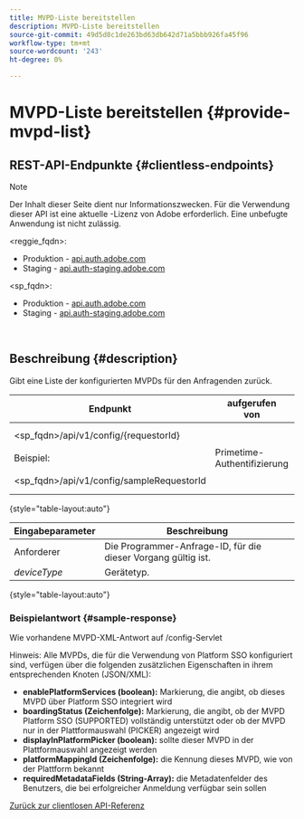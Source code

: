 ```yaml
---
title: MVPD-Liste bereitstellen
description: MVPD-Liste bereitstellen
source-git-commit: 49d5d8c1de263bd63db642d71a5bbb926fa45f96
workflow-type: tm+mt
source-wordcount: '243'
ht-degree: 0%

---
```



# MVPD-Liste bereitstellen {#provide-mvpd-list}

## REST-API-Endpunkte {#clientless-endpoints}

>[!NOTE]
>
>Der Inhalt dieser Seite dient nur Informationszwecken. Für die Verwendung dieser API ist eine aktuelle -Lizenz von Adobe erforderlich. Eine unbefugte Anwendung ist nicht zulässig.

&lt;reggie_fqdn>:

* Produktion - [api.auth.adobe.com](http://api.auth.adobe.com/)
* Staging - [api.auth-staging.adobe.com](http://api.auth-staging.adobe.com/)

&lt;sp_fqdn>:

* Produktion - [api.auth.adobe.com](http://api.auth.adobe.com/)
* Staging - [api.auth-staging.adobe.com](http://api.auth-staging.adobe.com/)

 </br>

## Beschreibung {#description}

Gibt eine Liste der konfigurierten MVPDs für den Anfragenden zurück.

| Endpunkt | aufgerufen  </br>von | Eingabe   </br>Parameter | HTTP  </br>Methode | Reaktion | HTTP  </br>Reaktion |
| --- | --- | --- | --- | --- | --- |
| &lt;sp_fqdn>/api/v1/config/{requestorId}</br></br>Beispiel:</br></br>&lt;sp_fqdn>/api/v1/config/sampleRequestorId | Primetime-Authentifizierung | 1. Antragsteller</br>    (Pfadkomponente)</br>_2.  deviceType (nicht mehr unterstützt)_ | GET | XML oder JSON mit einer Liste von MVPDs. | 200 |

{style=&quot;table-layout:auto&quot;}


| Eingabeparameter | Beschreibung |
| --------------- | ------------------------------------------------------------- |
| Anforderer | Die Programmer-Anfrage-ID, für die dieser Vorgang gültig ist. |
| *deviceType* | Gerätetyp. |

{style=&quot;table-layout:auto&quot;}

### Beispielantwort {#sample-response}

Wie vorhandene MVPD-XML-Antwort auf /config-Servlet

Hinweis: Alle MVPDs, die für die Verwendung von Platform SSO konfiguriert sind, verfügen über die folgenden zusätzlichen Eigenschaften in ihrem entsprechenden Knoten (JSON/XML):

* **enablePlatformServices (boolean):** Markierung, die angibt, ob dieses MVPD über Platform SSO integriert wird
* **boardingStatus (Zeichenfolge):** Markierung, die angibt, ob der MVPD Platform SSO (SUPPORTED) vollständig unterstützt oder ob der MVPD nur in der Plattformauswahl (PICKER) angezeigt wird
* **displayInPlatformPicker (boolean):** sollte dieser MVPD in der Plattformauswahl angezeigt werden
* **platformMappingId (Zeichenfolge):** die Kennung dieses MVPD, wie von der Plattform bekannt
* **requiredMetadataFields (String-Array):** die Metadatenfelder des Benutzers, die bei erfolgreicher Anmeldung verfügbar sein sollen


[Zurück zur clientlosen API-Referenz](http://tve.helpdocsonline.com/clientless-api-reference)
